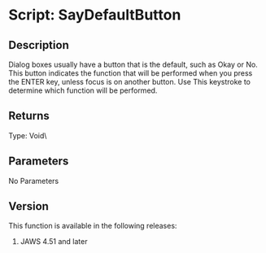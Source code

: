 # Script: SayDefaultButton

## Description

Dialog boxes usually have a button that is the default, such as Okay or
No. This button indicates the function that will be performed when you
press the ENTER key, unless focus is on another button. Use This
keystroke to determine which function will be performed.

## Returns

Type: Void\

## Parameters

No Parameters

## Version

This function is available in the following releases:

1.  JAWS 4.51 and later
